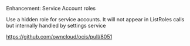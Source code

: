 Enhancement: Service Account roles

Use a hidden role for service accounts. It will not appear in ListRoles calls but internally handled
by settings service

https://github.com/owncloud/ocis/pull/8051
